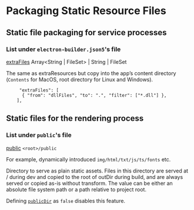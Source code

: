 # Packaging Static Resource Files

## Static file packaging for service processes

### List under `electron-builder.json5`'s file

[extraFiles](https://www.electron.build/configuration/contents.html#extrafiles) Array<String | FileSet> | String | FileSet

The same as extraResources but copy into the app’s content directory (`Contents` for MacOS, root directory for Linux and Windows).

```json5
     "extraFiles": [
      { "from": "dllFiles", "to": ".", "filter": ["*.dll"] },
    ],
```

## Static files for the rendering process

### List under `public`'s file

[public](https://vitejs.dev/guide/assets.html#the-public-directory) `<root>/public`

For example, dynamically introduced `img/html/txt/js/ts/fonts`  etc.

Directory to serve as plain static assets. Files in this directory are served at / during dev and copied to the root of outDir during build, and are always served or copied as-is without transform. The value can be either an absolute file system path or a path relative to project root.

Defining [`publicDir`](https://vitejs.dev/config/shared-options.html#publicdir) as `false` disables this feature.
